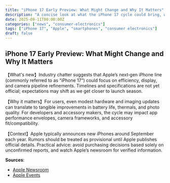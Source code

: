```yaml
---
title: "iPhone 17 Early Preview: What Might Change and Why It Matters"
description: "A concise look at what the iPhone 17 cycle could bring, why it matters for users and developers, and how to evaluate rumors responsibly."
date: 2025-09-11T00:00:00Z
categories: ["news", "consumer-electronics"]
tags: ["iPhone 17", "Apple", "smartphones", "consumer electronics"]
draft: false
---
```


## iPhone 17 Early Preview: What Might Change and Why It Matters

【What's new】Industry chatter suggests that Apple’s next‑gen iPhone line (commonly referred to as “iPhone 17”) could focus on efficiency, display, and camera pipeline refinements. Timelines and specifications are not yet official; expectations may shift as we get closer to launch season.

【Why it matters】For users, even modest hardware and imaging updates can translate to tangible improvements in battery life, thermals, and photo quality. For developers and accessory makers, the cycle may impact app performance envelopes, camera frameworks, and accessory fit/compatibility.

【Context】Apple typically announces new iPhones around September each year. Rumors should be treated as provisional until Apple publishes official details. Practical advice: avoid purchasing decisions based solely on unconfirmed reports, and watch Apple’s newsroom for verified information.

**Sources**:
- [Apple Newsroom](https://www.apple.com/newsroom/)
- [Apple Events](https://www.apple.com/apple-events/)

